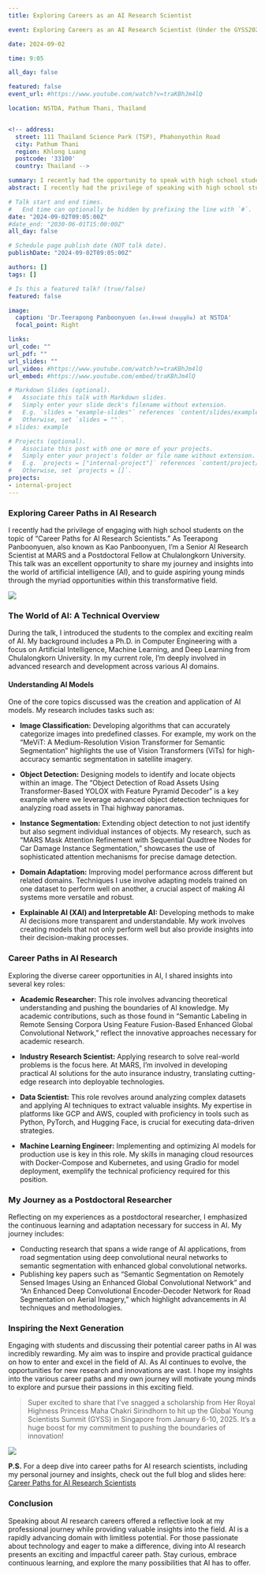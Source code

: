```yaml
---
title: Exploring Careers as an AI Research Scientist

event: Exploring Careers as an AI Research Scientist (Under the GYSS2025 Scholarship)

date: 2024-09-02

time: 9:05

all_day: false

featured: false
event_url: #https://www.youtube.com/watch?v=traKBhJm4lQ

location: NSTDA, Pathum Thani, Thailand


<!-- address:
  street: 111 Thailand Science Park (TSP), Phahonyothin Road
  city: Pathum Thani
  region: Khlong Luang
  postcode: '33100'
  country: Thailand -->

summary: I recently had the opportunity to speak with high school students about ‘Career Paths for AI Research Scientists.’ During the talk, I shared my experiences as a postdoctoral researcher in AI, diving into the exciting world of artificial intelligence. I discussed the various career opportunities in the field, from academic research to industry roles, and highlighted how my own journey has shaped my understanding of AI. It was a fantastic chance to inspire the next generation of AI enthusiasts and give them a glimpse into the dynamic and rapidly evolving field of artificial intelligence.
abstract: I recently had the privilege of speaking with high school students about “Career Paths for AI Research Scientists.” As Teerapong Panboonyuen, also known as Kao Panboonyuen, a Senior AI Research Scientist at MARS and a Postdoctoral Fellow at Chulalongkorn University, I was excited to share my journey and insights into the dynamic world of artificial intelligence (AI). This talk offered a unique opportunity to guide young minds through the exciting possibilities in AI and how they can carve out their own paths in this transformative field.

# Talk start and end times.
#   End time can optionally be hidden by prefixing the line with `#`.
date: "2024-09-02T09:05:00Z"
#date_end: "2030-06-01T15:00:00Z"
all_day: false

# Schedule page publish date (NOT talk date).
publishDate: "2024-09-02T09:05:00Z"

authors: []
tags: []

# Is this a featured talk? (true/false)
featured: false

image:
  caption: 'Dr.Teerapong Panboonyuen (ดร.ธีรพงศ์ ปานบุญยืน) at NSTDA'
  focal_point: Right

links:
url_code: ""
url_pdf: ""
url_slides: ""
url_video: #https://www.youtube.com/watch?v=traKBhJm4lQ
url_embed: #https://www.youtube.com/embed/traKBhJm4lQ

# Markdown Slides (optional).
#   Associate this talk with Markdown slides.
#   Simply enter your slide deck's filename without extension.
#   E.g. `slides = "example-slides"` references `content/slides/example-slides.md`.
#   Otherwise, set `slides = ""`.
# slides: example

# Projects (optional).
#   Associate this post with one or more of your projects.
#   Simply enter your project's folder or file name without extension.
#   E.g. `projects = ["internal-project"]` references `content/project/deep-learning/index.md`.
#   Otherwise, set `projects = []`.
projects:
- internal-project
---
```

### Exploring Career Paths in AI Research

I recently had the privilege of engaging with high school students on the topic of “Career Paths for AI Research Scientists.” As Teerapong Panboonyuen, also known as Kao Panboonyuen, I’m a Senior AI Research Scientist at MARS and a Postdoctoral Fellow at Chulalongkorn University. This talk was an excellent opportunity to share my journey and insights into the world of artificial intelligence (AI), and to guide aspiring young minds through the myriad opportunities within this transformative field.

![](NSTDA_asGuestSpeaker_AI.png)

### The World of AI: A Technical Overview

During the talk, I introduced the students to the complex and exciting realm of AI. My background includes a Ph.D. in Computer Engineering with a focus on Artificial Intelligence, Machine Learning, and Deep Learning from Chulalongkorn University. In my current role, I’m deeply involved in advanced research and development across various AI domains.

#### **Understanding AI Models**

One of the core topics discussed was the creation and application of AI models. My research includes tasks such as:

- **Image Classification:** Developing algorithms that can accurately categorize images into predefined classes. For example, my work on the “MeViT: A Medium-Resolution Vision Transformer for Semantic Segmentation” highlights the use of Vision Transformers (ViTs) for high-accuracy semantic segmentation in satellite imagery.

- **Object Detection:** Designing models to identify and locate objects within an image. The “Object Detection of Road Assets Using Transformer-Based YOLOX with Feature Pyramid Decoder” is a key example where we leverage advanced object detection techniques for analyzing road assets in Thai highway panoramas.

- **Instance Segmentation:** Extending object detection to not just identify but also segment individual instances of objects. My research, such as “MARS Mask Attention Refinement with Sequential Quadtree Nodes for Car Damage Instance Segmentation,” showcases the use of sophisticated attention mechanisms for precise damage detection.

- **Domain Adaptation:** Improving model performance across different but related domains. Techniques I use involve adapting models trained on one dataset to perform well on another, a crucial aspect of making AI systems more versatile and robust.

- **Explainable AI (XAI) and Interpretable AI:** Developing methods to make AI decisions more transparent and understandable. My work involves creating models that not only perform well but also provide insights into their decision-making processes.

### Career Paths in AI Research

Exploring the diverse career opportunities in AI, I shared insights into several key roles:

- **Academic Researcher:** This role involves advancing theoretical understanding and pushing the boundaries of AI knowledge. My academic contributions, such as those found in “Semantic Labeling in Remote Sensing Corpora Using Feature Fusion-Based Enhanced Global Convolutional Network,” reflect the innovative approaches necessary for academic research.

- **Industry Research Scientist:** Applying research to solve real-world problems is the focus here. At MARS, I’m involved in developing practical AI solutions for the auto insurance industry, translating cutting-edge research into deployable technologies.

- **Data Scientist:** This role revolves around analyzing complex datasets and applying AI techniques to extract valuable insights. My expertise in platforms like GCP and AWS, coupled with proficiency in tools such as Python, PyTorch, and Hugging Face, is crucial for executing data-driven strategies.

- **Machine Learning Engineer:** Implementing and optimizing AI models for production use is key in this role. My skills in managing cloud resources with Docker-Compose and Kubernetes, and using Gradio for model deployment, exemplify the technical proficiency required for this position.

### My Journey as a Postdoctoral Researcher

Reflecting on my experiences as a postdoctoral researcher, I emphasized the continuous learning and adaptation necessary for success in AI. My journey includes:

- Conducting research that spans a wide range of AI applications, from road segmentation using deep convolutional neural networks to semantic segmentation with enhanced global convolutional networks.
- Publishing key papers such as “Semantic Segmentation on Remotely Sensed Images Using an Enhanced Global Convolutional Network” and “An Enhanced Deep Convolutional Encoder-Decoder Network for Road Segmentation on Aerial Imagery,” which highlight advancements in AI techniques and methodologies.

### Inspiring the Next Generation

Engaging with students and discussing their potential career paths in AI was incredibly rewarding. My aim was to inspire and provide practical guidance on how to enter and excel in the field of AI. As AI continues to evolve, the opportunities for new research and innovations are vast. I hope my insights into the various career paths and my own journey will motivate young minds to explore and pursue their passions in this exciting field.

> Super excited to share that I’ve snagged a scholarship from Her Royal Highness Princess Maha Chakri Sirindhorn to hit up the Global Young Scientists Summit (GYSS) in Singapore from January 6-10, 2025. It’s a huge boost for my commitment to pushing the boundaries of innovation!

![](panboonyuen_GYSS2025.jpg)

**P.S.** For a deep dive into career paths for AI research scientists, including my personal journey and insights, check out the full blog and slides here: [Career Paths for AI Research Scientists](https://kaopanboonyuen.github.io/blog/2024-09-01-career-paths-for-ai-research-scientist/)

### Conclusion

Speaking about AI research careers offered a reflective look at my professional journey while providing valuable insights into the field. AI is a rapidly advancing domain with limitless potential. For those passionate about technology and eager to make a difference, diving into AI research presents an exciting and impactful career path. Stay curious, embrace continuous learning, and explore the many possibilities that AI has to offer.